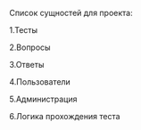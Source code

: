 Список сущностей для проекта:


1.Тесты

2.Вопросы

3.Ответы

4.Пользователи

5.Администрация

6.Логика прохождения теста
